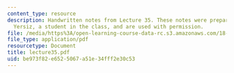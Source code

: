 ```yaml
---
content_type: resource
description: Handwritten notes from Lecture 35. These notes were prepared by Melike
  Yersiz, a student in the class, and are used with permission.
file: /media/https%3A/open-learning-course-data-rc.s3.amazonaws.com/18-075-advanced-calculus-for-engineers-fall-2004/be973f82e6525067a51e34fff2e30c53_lecture35.pdf
file_type: application/pdf
resourcetype: Document
title: lecture35.pdf
uid: be973f82-e652-5067-a51e-34fff2e30c53
---
```

